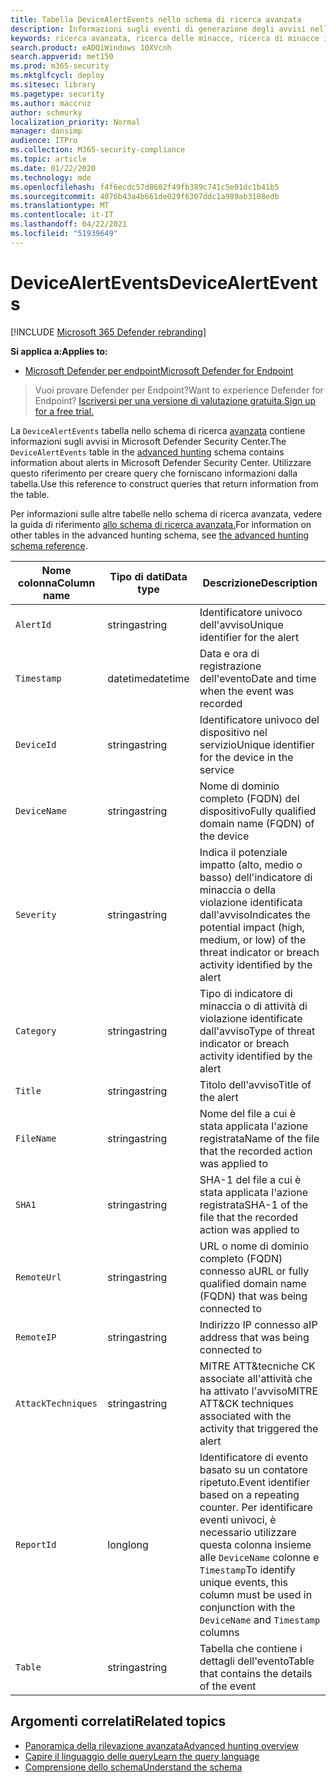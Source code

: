 ```yaml
---
title: Tabella DeviceAlertEvents nello schema di ricerca avanzata
description: Informazioni sugli eventi di generazione degli avvisi nella tabella DeviceAlertEvents dello schema di ricerca avanzata
keywords: ricerca avanzata, ricerca delle minacce, ricerca di minacce informatiche, mdatp, microsoft defender atp, microsoft defender per endpoint, ricerca wdatp, query, telemetria, riferimento allo schema, kusto, tabella, colonna, tipo di dati, descrizione, DeviceAlertEvents, avviso, gravità, categoria
search.product: eADQiWindows 10XVcnh
search.appverid: met150
ms.prod: m365-security
ms.mktglfcycl: deploy
ms.sitesec: library
ms.pagetype: security
ms.author: maccruz
author: schmurky
localization_priority: Normal
manager: dansimp
audience: ITPro
ms.collection: M365-security-compliance
ms.topic: article
ms.date: 01/22/2020
ms.technology: mde
ms.openlocfilehash: f4f6ecdc57d8602f49fb389c741c5e01dc1b41b5
ms.sourcegitcommit: 4076b43a4b661de029f6307ddc1a989ab3108edb
ms.translationtype: MT
ms.contentlocale: it-IT
ms.lasthandoff: 04/22/2021
ms.locfileid: "51939649"
---
```

# <a name="devicealertevents"></a><span data-ttu-id="95d2f-104">DeviceAlertEvents</span><span class="sxs-lookup"><span data-stu-id="95d2f-104">DeviceAlertEvents</span></span>

[!INCLUDE [Microsoft 365 Defender rebranding](../../includes/microsoft-defender.md)]

<span data-ttu-id="95d2f-105">**Si applica a:**</span><span class="sxs-lookup"><span data-stu-id="95d2f-105">**Applies to:**</span></span>
- [<span data-ttu-id="95d2f-106">Microsoft Defender per endpoint</span><span class="sxs-lookup"><span data-stu-id="95d2f-106">Microsoft Defender for Endpoint</span></span>](https://go.microsoft.com/fwlink/p/?linkid=2154037)



><span data-ttu-id="95d2f-107">Vuoi provare Defender per Endpoint?</span><span class="sxs-lookup"><span data-stu-id="95d2f-107">Want to experience Defender for Endpoint?</span></span> [<span data-ttu-id="95d2f-108">Iscriversi per una versione di valutazione gratuita.</span><span class="sxs-lookup"><span data-stu-id="95d2f-108">Sign up for a free trial.</span></span>](https://www.microsoft.com/microsoft-365/windows/microsoft-defender-atp?ocid=docs-wdatp-advancedhuntingref-abovefoldlink)

<span data-ttu-id="95d2f-109">La `DeviceAlertEvents` tabella nello schema di ricerca [avanzata](advanced-hunting-overview.md) contiene informazioni sugli avvisi in Microsoft Defender Security Center.</span><span class="sxs-lookup"><span data-stu-id="95d2f-109">The `DeviceAlertEvents` table in the [advanced hunting](advanced-hunting-overview.md) schema contains information about alerts in Microsoft Defender Security Center.</span></span> <span data-ttu-id="95d2f-110">Utilizzare questo riferimento per creare query che forniscano informazioni dalla tabella.</span><span class="sxs-lookup"><span data-stu-id="95d2f-110">Use this reference to construct queries that return information from the table.</span></span>

<span data-ttu-id="95d2f-111">Per informazioni sulle altre tabelle nello schema di ricerca avanzata, vedere la guida di riferimento [allo schema di ricerca avanzata.](advanced-hunting-schema-reference.md)</span><span class="sxs-lookup"><span data-stu-id="95d2f-111">For information on other tables in the advanced hunting schema, see [the advanced hunting schema reference](advanced-hunting-schema-reference.md).</span></span>

| <span data-ttu-id="95d2f-112">Nome colonna</span><span class="sxs-lookup"><span data-stu-id="95d2f-112">Column name</span></span> | <span data-ttu-id="95d2f-113">Tipo di dati</span><span class="sxs-lookup"><span data-stu-id="95d2f-113">Data type</span></span> | <span data-ttu-id="95d2f-114">Descrizione</span><span class="sxs-lookup"><span data-stu-id="95d2f-114">Description</span></span> |
|-------------|-----------|-------------|
| `AlertId` | <span data-ttu-id="95d2f-115">stringa</span><span class="sxs-lookup"><span data-stu-id="95d2f-115">string</span></span> | <span data-ttu-id="95d2f-116">Identificatore univoco dell'avviso</span><span class="sxs-lookup"><span data-stu-id="95d2f-116">Unique identifier for the alert</span></span> |
| `Timestamp` | <span data-ttu-id="95d2f-117">datetime</span><span class="sxs-lookup"><span data-stu-id="95d2f-117">datetime</span></span> | <span data-ttu-id="95d2f-118">Data e ora di registrazione dell'evento</span><span class="sxs-lookup"><span data-stu-id="95d2f-118">Date and time when the event was recorded</span></span> |
| `DeviceId` | <span data-ttu-id="95d2f-119">stringa</span><span class="sxs-lookup"><span data-stu-id="95d2f-119">string</span></span> | <span data-ttu-id="95d2f-120">Identificatore univoco del dispositivo nel servizio</span><span class="sxs-lookup"><span data-stu-id="95d2f-120">Unique identifier for the device in the service</span></span> |
| `DeviceName` | <span data-ttu-id="95d2f-121">stringa</span><span class="sxs-lookup"><span data-stu-id="95d2f-121">string</span></span> | <span data-ttu-id="95d2f-122">Nome di dominio completo (FQDN) del dispositivo</span><span class="sxs-lookup"><span data-stu-id="95d2f-122">Fully qualified domain name (FQDN) of the device</span></span> |
| `Severity` | <span data-ttu-id="95d2f-123">stringa</span><span class="sxs-lookup"><span data-stu-id="95d2f-123">string</span></span> | <span data-ttu-id="95d2f-124">Indica il potenziale impatto (alto, medio o basso) dell'indicatore di minaccia o della violazione identificata dall'avviso</span><span class="sxs-lookup"><span data-stu-id="95d2f-124">Indicates the potential impact (high, medium, or low) of the threat indicator or breach activity identified by the alert</span></span> |
| `Category` | <span data-ttu-id="95d2f-125">stringa</span><span class="sxs-lookup"><span data-stu-id="95d2f-125">string</span></span> | <span data-ttu-id="95d2f-126">Tipo di indicatore di minaccia o di attività di violazione identificate dall'avviso</span><span class="sxs-lookup"><span data-stu-id="95d2f-126">Type of threat indicator or breach activity identified by the alert</span></span> |
| `Title` | <span data-ttu-id="95d2f-127">stringa</span><span class="sxs-lookup"><span data-stu-id="95d2f-127">string</span></span> | <span data-ttu-id="95d2f-128">Titolo dell'avviso</span><span class="sxs-lookup"><span data-stu-id="95d2f-128">Title of the alert</span></span> |
| `FileName` | <span data-ttu-id="95d2f-129">stringa</span><span class="sxs-lookup"><span data-stu-id="95d2f-129">string</span></span> | <span data-ttu-id="95d2f-130">Nome del file a cui è stata applicata l'azione registrata</span><span class="sxs-lookup"><span data-stu-id="95d2f-130">Name of the file that the recorded action was applied to</span></span> |
| `SHA1` | <span data-ttu-id="95d2f-131">stringa</span><span class="sxs-lookup"><span data-stu-id="95d2f-131">string</span></span> | <span data-ttu-id="95d2f-132">SHA-1 del file a cui è stata applicata l'azione registrata</span><span class="sxs-lookup"><span data-stu-id="95d2f-132">SHA-1 of the file that the recorded action was applied to</span></span> |
| `RemoteUrl` | <span data-ttu-id="95d2f-133">stringa</span><span class="sxs-lookup"><span data-stu-id="95d2f-133">string</span></span> | <span data-ttu-id="95d2f-134">URL o nome di dominio completo (FQDN) connesso a</span><span class="sxs-lookup"><span data-stu-id="95d2f-134">URL or fully qualified domain name (FQDN) that was being connected to</span></span> |
| `RemoteIP` | <span data-ttu-id="95d2f-135">stringa</span><span class="sxs-lookup"><span data-stu-id="95d2f-135">string</span></span> | <span data-ttu-id="95d2f-136">Indirizzo IP connesso a</span><span class="sxs-lookup"><span data-stu-id="95d2f-136">IP address that was being connected to</span></span> |
| `AttackTechniques` | <span data-ttu-id="95d2f-137">stringa</span><span class="sxs-lookup"><span data-stu-id="95d2f-137">string</span></span> | <span data-ttu-id="95d2f-138">MITRE ATT&tecniche CK associate all'attività che ha attivato l'avviso</span><span class="sxs-lookup"><span data-stu-id="95d2f-138">MITRE ATT&CK techniques associated with the activity that triggered the alert</span></span> |
| `ReportId` | <span data-ttu-id="95d2f-139">long</span><span class="sxs-lookup"><span data-stu-id="95d2f-139">long</span></span> | <span data-ttu-id="95d2f-140">Identificatore di evento basato su un contatore ripetuto.</span><span class="sxs-lookup"><span data-stu-id="95d2f-140">Event identifier based on a repeating counter.</span></span> <span data-ttu-id="95d2f-141">Per identificare eventi univoci, è necessario utilizzare questa colonna insieme alle `DeviceName` colonne e `Timestamp`</span><span class="sxs-lookup"><span data-stu-id="95d2f-141">To identify unique events, this column must be used in conjunction with the `DeviceName` and `Timestamp` columns</span></span> |
| `Table` | <span data-ttu-id="95d2f-142">stringa</span><span class="sxs-lookup"><span data-stu-id="95d2f-142">string</span></span> | <span data-ttu-id="95d2f-143">Tabella che contiene i dettagli dell'evento</span><span class="sxs-lookup"><span data-stu-id="95d2f-143">Table that contains the details of the event</span></span> |

## <a name="related-topics"></a><span data-ttu-id="95d2f-144">Argomenti correlati</span><span class="sxs-lookup"><span data-stu-id="95d2f-144">Related topics</span></span>
- [<span data-ttu-id="95d2f-145">Panoramica della rilevazione avanzata</span><span class="sxs-lookup"><span data-stu-id="95d2f-145">Advanced hunting overview</span></span>](advanced-hunting-overview.md)
- [<span data-ttu-id="95d2f-146">Capire il linguaggio delle query</span><span class="sxs-lookup"><span data-stu-id="95d2f-146">Learn the query language</span></span>](advanced-hunting-query-language.md)
- [<span data-ttu-id="95d2f-147">Comprensione dello schema</span><span class="sxs-lookup"><span data-stu-id="95d2f-147">Understand the schema</span></span>](advanced-hunting-schema-reference.md)

